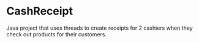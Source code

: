 # CashReceipt
Java project that uses threads to create receipts for 2 cashiers when they check out products for their customers.
